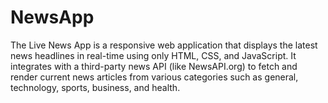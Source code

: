 # NewsApp
The Live News App is a responsive web application that displays the latest news headlines in real-time using only HTML, CSS, and JavaScript. It integrates with a third-party news API (like NewsAPI.org) to fetch and render current news articles from various categories such as general, technology, sports, business, and health.
